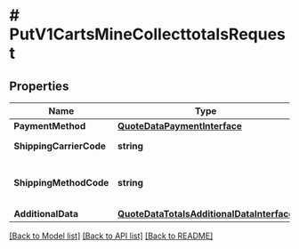# # PutV1CartsMineCollecttotalsRequest


## Properties 


Name | Type | Description | Notes
------------ | ------------- | ------------- | -------------
**PaymentMethod**| [**QuoteDataPaymentInterface**](QuoteDataPaymentInterface.md) |   |
**ShippingCarrierCode**| **string** | The carrier code.  | [optional]
**ShippingMethodCode**| **string** | The shipping method code.  | [optional]
**AdditionalData**| [**QuoteDataTotalsAdditionalDataInterface**](QuoteDataTotalsAdditionalDataInterface.md) |   | [optional]


[[Back to Model list]](../../README.md#models) [[Back to API list]](../../README.md#endpoints) [[Back to README]](../../README.md)

